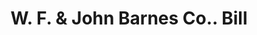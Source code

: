 ---
doi: 10.7916/D8R79S8S
date_other: '1899'
date_other_textual: '1899'
form: printed ephemera
genre:
- Invoices
name:
- W. F. & John Barnes Co.
object_in_context_url: https://biggert.cul.columbia.edu/items/view/ave_biggert_00278
subject_hierarchical_geographic:
- Rockford, Illinois, United States
subject_name:
- W. F. & John Barnes Co.
title: W. F. & John Barnes Co.. Bill
sort_title: W. F. & John Barnes Co.. Bill
call_number: ave_biggert_00278
coordinates:
- 42.25944444444445,-89.06444444444445
pid: ave_biggert_00278
identifiers: ave_biggert_00278
permalink: /biggert/ave_biggert_00278/
layout: iiif-image-page
---